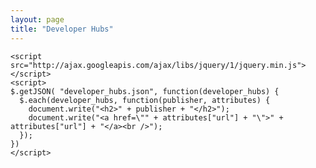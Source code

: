 ```yaml
---
layout: page
title: "Developer Hubs"
---
```



    <script src="http://ajax.googleapis.com/ajax/libs/jquery/1/jquery.min.js"></script>
    <script>
    $.getJSON( "developer_hubs.json", function(developer_hubs) {
      $.each(developer_hubs, function(publisher, attributes) {
        document.write("<h2>" + publisher + "</h2>");
        document.write("<a href=\"" + attributes["url"] + "\">" + attributes["url"] + "</a><br />");
      });
    })
    </script>
